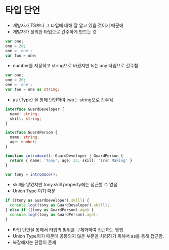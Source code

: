 # 타입 단언
- 개발자가 TS보다 그 타입에 대해 잘 알고 있을 것이기 때문에
- 개발자가 정의한 타입으로 간주하게 만드는 것

```ts
var one;
one = 20;
one = 'one';
var two = one;
```
- number를 저장하고 string으로 바꿨지만 ts는 any 타입으로 간주함.

```ts
var one;
one = 20;
one = 'one';
var two = one as string;
```
- as {Type} 을 통해 단언하여 two는 string으로 간주됨

```ts
interface GuardDeveloper {
  name: string;
  skill: string;
} 

interface GuardPerson {
  name: string;
  age: number;
}
```

```ts
function introduce(): GuardDeveloper | GuardPerson {
  return { name: 'Tony', age: 33, skill: 'Iron Making' }
}

var tony = introduce();
```
- skill을 넣었지만 tony.skill property에는 접근할 수 없음
- Union Type 이기 때문

```ts
if ((tony as GuardDeveloper).skill) {
  console.log((tony as GuardDeveloper).skill);
} else if ((tony as GuardPerson).age) {
  console.log((tony as GuardPerson).age);
}
```
- 타입 단언을 통해서 타입의 범위를 구체화하여 접근하는 방법
- Union Type이기 때문에 공통되지 않은 부분을 처리하기 위해서 as를 통해 접근함.
- 복잡해지는 단점이 존재